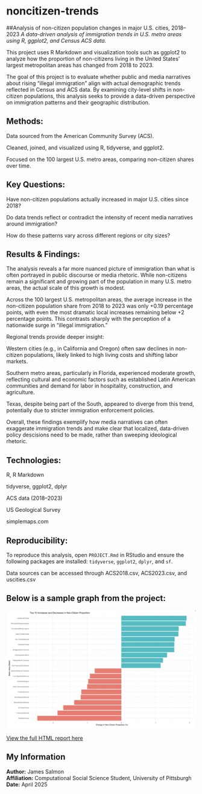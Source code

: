 # noncitizen-trends

##Analysis of non-citizen population changes in major U.S. cities, 2018–2023
*A data-driven analysis of immigration trends in U.S. metro areas using R, ggplot2, and Census ACS data.*


This project uses R Markdown and visualization tools such as ggplot2 to analyze how the proportion of non-citizens living in the United States’ largest metropolitan areas has changed from 2018 to 2023.

The goal of this project is to evaluate whether public and media narratives about rising “illegal immigration” align with actual demographic trends reflected in Census and ACS data. By examining city-level shifts in non-citizen populations, this analysis seeks to provide a data-driven perspective on immigration patterns and their geographic distribution.

## Methods:

Data sourced from the American Community Survey (ACS).

Cleaned, joined, and visualized using R, tidyverse, and ggplot2.

Focused on the 100 largest U.S. metro areas, comparing non-citizen shares over time.

## Key Questions:

Have non-citizen populations actually increased in major U.S. cities since 2018?

Do data trends reflect or contradict the intensity of recent media narratives around immigration?

How do these patterns vary across different regions or city sizes?

## Results & Findings:

The analysis reveals a far more nuanced picture of immigration than what is often portrayed in public discourse or media rhetoric. While non-citizens remain a significant and growing part of the population in many U.S. metro areas, the actual scale of this growth is modest.

Across the 100 largest U.S. metropolitan areas, the average increase in the non-citizen population share from 2018 to 2023 was only +0.19 percentage points, with even the most dramatic local increases remaining below +2 percentage points. This contrasts sharply with the perception of a nationwide surge in “illegal immigration.”

Regional trends provide deeper insight:

Western cities (e.g., in California and Oregon) often saw declines in non-citizen populations, likely linked to high living costs and shifting labor markets.

Southern metro areas, particularly in Florida, experienced moderate growth, reflecting cultural and economic factors such as established Latin American communities and demand for labor in hospitality, construction, and agriculture.

Texas, despite being part of the South, appeared to diverge from this trend, potentially due to stricter immigration enforcement policies.

Overall, these findings exemplify how media narratives can often exaggerate immigration trends and make clear that localized, data-driven policy descisions need to be made, rather than sweeping ideological rhetoric.

## Technologies:

R, R Markdown

tidyverse, ggplot2, dplyr

ACS data (2018–2023)

US Geological Survey

simplemaps.com

## Reproducibility:
To reproduce this analysis, open `PROJECT.Rmd` in RStudio and ensure the following packages are installed:
`tidyverse`, `ggplot2`, `dplyr`, and `sf`.

Data sources can be accessed through ACS2018.csv, ACS2023.csv, and uscities.csv


## Below is a sample graph from the project:
![Percentage Point Change in Non-Citizen Population by City](https://raw.githubusercontent.com/jamessalmon/noncitizen-trends/main/SampleGraph.png)


[View the full HTML report here](https://jamessalmon.github.io/noncitizen-trends/PROJECT.html)

## My Information
**Author:** James Salmon  
**Affiliation:** Computational Social Science Student, University of Pittsburgh  
**Date:** April 2025



